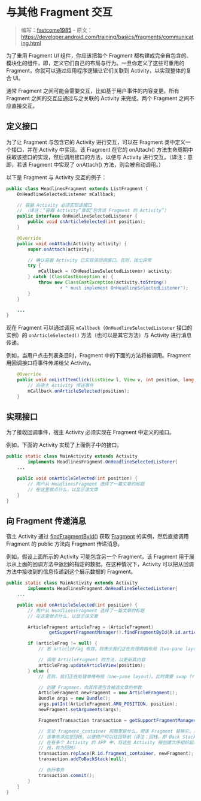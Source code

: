 # 与其他 Fragment 交互

> 编写：[fastcome1985] - 原文：<https://developer.android.com/training/basics/fragments/communicating.html>

[fastcome1985]: https://github.com/fastcome1985

为了重用 Fragment UI 组件，你应该把每个 Fragment 都构建成完全自包含的、模块化的组件，即，定义它们自己的布局与行为。一旦你定义了这些可重用的 Fragment，你就可以通过应用程序逻辑让它们关联到 Activity，以实现整体的复合 UI。

通常 Fragment 之间可能会需要交互，比如基于用户事件的内容变更。所有 Fragment 之间的交互应通过与之关联的 Activity 来完成。两个 Fragment 之间不应直接交互。

## 定义接口

为了让 Fragment 与包含它的 Activity 进行交互，可以在 Fragment 类中定义一个接口，并在 Activity 中实现。该 Fragment 在它的 onAttach() 方法生命周期中获取该接口的实现，然后调用接口的方法，以便与 Activity 进行交互。（译注：意即，若该 Fragment 中实现了 onAttach() 方法，则会被自动调用。）

以下是 Fragment 与 Activity 交互的例子：

```java
public class HeadlinesFragment extends ListFragment {
    OnHeadlineSelectedListener mCallback;

    // 容器 Activity 必须实现该接口
    // （译注：“容器 Activity”意即“包含该 Fragment 的 Activity”）
    public interface OnHeadlineSelectedListener {
        public void onArticleSelected(int position);
    }

    @Override
    public void onAttach(Activity activity) {
        super.onAttach(activity);

        // 确认容器 Activity 已实现该回调接口。否则，抛出异常
        try {
            mCallback = (OnHeadlineSelectedListener) activity;
        } catch (ClassCastException e) {
            throw new ClassCastException(activity.toString()
                    + " must implement OnHeadlineSelectedListener");
        }
    }

    ...
}
```

现在 Fragment 可以通过调用 `mCallback`（`OnHeadlineSelectedListener` 接口的实例）的 `onArticleSelected()` 方法（也可以是其它方法）与 Activity 进行消息传递。

例如，当用户点击列表条目时，Fragment 中的下面的方法将被调用。Fragment 用回调接口将事件传递给父 Activity。

```java
    @Override
    public void onListItemClick(ListView l, View v, int position, long id) {
        // 向宿主 Activity 传送事件
        mCallback.onArticleSelected(position);
    }
```

## 实现接口

为了接收回调事件，宿主 Activity 必须实现在 Fragment 中定义的接口。

例如，下面的 Activity 实现了上面例子中的接口。

```java
public static class MainActivity extends Activity
        implements HeadlinesFragment.OnHeadlineSelectedListener{
    ...

    public void onArticleSelected(int position) {
        // 用户从 HeadlinesFragment 选择了一篇文章的标题
        // 在这里做点什么，以显示该文章
    }
}
```

## 向 Fragment 传递消息

宿主 Activity 通过 [findFragmentById()] 获取 [Fragment] 的实例，然后直接调用 Fragment 的 public 方法向 Fragment 传递消息。

[findFragmentById()]: http://developer.android.com/reference/android/support/v4/app/FragmentManager.html#findFragmentById(int)
[Fragment]: http://developer.android.com/reference/android/support/v4/app/Fragment.html

例如，假设上面所示的 Activity 可能包含另一个 Fragment，该 Fragment 用于展示从上面的回调方法中返回的指定的数据。在这种情况下，Activity 可以把从回调方法中接收到的信息传递到这个展示数据的 Fragment。

```java
public static class MainActivity extends Activity
        implements HeadlinesFragment.OnHeadlineSelectedListener{
    ...

    public void onArticleSelected(int position) {
        // 用户从 HeadlinesFragment 选择了一篇文章的标题
        // 在这里做点什么，以显示该文章

        ArticleFragment articleFrag = (ArticleFragment)
                getSupportFragmentManager().findFragmentById(R.id.article_fragment);

        if (articleFrag != null) {
            // 若 articleFrag 有效，则表示我们正在处理两格布局（two-pane layout）……

            // 调用 ArticleFragment 的方法，以更新其内容
            articleFrag.updateArticleView(position);
        } else {
            // 否则，我们正在处理单格布局（one-pane layout）。此时需要 swap frags...

            // 创建 Fragment，向其传递包含被选文章的参数
            ArticleFragment newFragment = new ArticleFragment();
            Bundle args = new Bundle();
            args.putInt(ArticleFragment.ARG_POSITION, position);
            newFragment.setArguments(args);

            FragmentTransaction transaction = getSupportFragmentManager().beginTransaction();

            // 无论 fragment_container 视图里是什么，用该 Fragment 替换它。并将
            // 该事务添加至回栈，以便用户可以往回导航（译注：回栈，即 Back Stack。
            // 在有多个 Activity 的 APP 中，将这些 Activity 按创建次序组织起来的
            // 栈，称为回栈）
            transaction.replace(R.id.fragment_container, newFragment);
            transaction.addToBackStack(null);

            // 执行事务
            transaction.commit();
        }
    }
}
```
